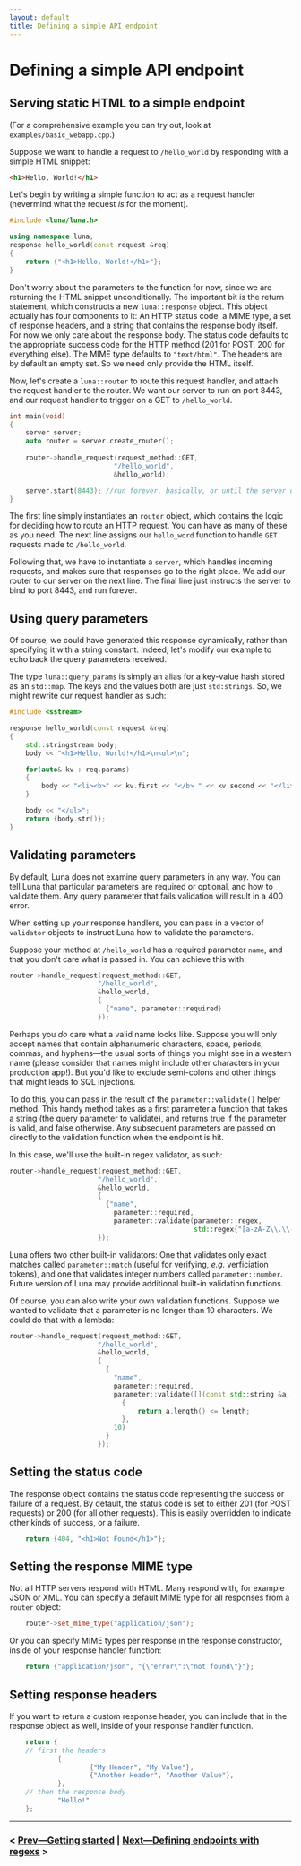 ```yaml
---
layout: default
title: Defining a simple API endpoint
---
```


# Defining a simple API endpoint

## Serving static HTML to a simple endpoint

(For a comprehensive example you can try out, look at `examples/basic_webapp.cpp`.)

Suppose we want to handle a request to `/hello_world` by responding with a simple HTML snippet:
    
```html
<h1>Hello, World!</h1>
```

Let's begin by writing a simple function to act as a request handler (nevermind what the request _is_ for the moment).
    
```cpp
#include <luna/luna.h>

using namespace luna;
response hello_world(const request &req)
{
    return {"<h1>Hello, World!</h1>"};
}
```

Don't worry about the parameters to the function for now, since we are returning the HTML snippet unconditionally. The important bit is the return statement, which constructs a new `luna::response` object. This object actually has four components to it: An HTTP status code, a MIME type, a set of response headers, and a string that contains the response body itself. For now we only care about the response body. The status code defaults to the appropriate success code for the HTTP method (201 for POST, 200 for everything else). The MIME type defaults to `"text/html"`. The headers are by default an empty set. So we need only provide the HTML itself.

Now, let's create a `luna::router` to route this request handler, and attach the request handler to the router. We want our server to run on port 8443, and our request handler to trigger on a GET to `/hello_world`.

```cpp
int main(void)
{
    server server;
    auto router = server.create_router();
    
    router->handle_request(request_method::GET,
                          "/hello_world",
                          &hello_world);

    server.start(8443); //run forever, basically, or until the server decides to kill itself.
}
```

The first line simply instantiates an `router` object, which contains the logic for deciding how to route an HTTP request. You can have as many of these as you need. The next line assigns our `hello_word` function to handle `GET` requests made to `/hello_world`.
 
Following that, we have to instantiate a `server`, which handles incoming requests, and makes sure that responses go to the right place. We add our router to our server on the next line. The final line just instructs the server to bind to port 8443, and run forever. 

## Using query parameters

Of course, we could have generated this response dynamically, rather than specifying it with a string constant. Indeed, let's modify our example to echo back the query parameters received.

The type `luna::query_params` is simply an alias for a key-value hash stored as an `std::map`. The keys and the values both are just `std:strings`. So, we might rewrite our request handler as such:

```cpp
#include <sstream>

response hello_world(const request &req)
{
    std::stringstream body;
    body << "<h1>Hello, World!</h1>\n<ul>\n";

    for(auto& kv : req.params)
    {
        body << "<li><b>" << kv.first << "</b> " << kv.second << "</li>\n";
    }

    body << "</ul>";
    return {body.str()};
}
```
    
        
## Validating parameters

By default, Luna does not examine query parameters in any way. You can tell Luna that particular parameters are required or optional, and how to validate them. Any query parameter that fails validation will result in a 400 error.

When setting up your response handlers, you can pass in a vector of `validator` objects to instruct Luna how to validate the parameters.

Suppose your method at `/hello_world` has a required parameter `name`, and that you don't care what is passed in. You can achieve this with:

```cpp
router->handle_request(request_method::GET,
                      "/hello_world",
                      &hello_world,
                      {
                        {"name", parameter::required}
                      });
```

Perhaps you _do_ care what a valid name looks like. Suppose you will only accept names that contain alphanumeric characters, space, periods, commas, and hyphens—the usual sorts of things you might see in a western name (please consider that names might include other characters in your production app!). But you'd like to exclude semi-colons and other things that might leads to SQL injections.
 
To do this, you can pass in the result of the `parameter::validate()` helper method. This handy method takes as a first parameter a function that takes a string (the query parameter to validate), and returns true if the parameter is valid, and false otherwise. Any subsequent parameters are passed on directly to the validation function when the endpoint is hit.

In this case, we'll use the built-in regex validator, as such:

```cpp
router->handle_request(request_method::GET,
                      "/hello_world",
                      &hello_world,
                      {
                        {"name",
                          parameter::required,
                          parameter::validate(parameter::regex,
                                              std::regex{"[a-zA-Z\\.\\-\\,"]+})}
                      });
```
                                  
Luna offers two other built-in validators: One that validates only exact matches called `parameter::match` (useful for verifying, _e.g._ verficiation tokens), and one that validates integer numbers called `parameter::number`. Future version of Luna may provide additional built-in validation functions.

Of course, you can also write your own validation functions. Suppose we wanted to validate that a parameter is no longer than 10 characters. We could do that with a lambda:

```cpp
router->handle_request(request_method::GET,
                      "/hello_world",
                      &hello_world,
                      {
                        {
                          "name",
                          parameter::required,
                          parameter::validate([](const std::string &a, int length) -> bool
                            {
                                return a.length() <= length;
                            },
                          10)
                        }
                      });
```

## Setting the status code

The response object contains the status code representing the success or failure of a request. By default, the status code is set to either 201 (for POST requests) or 200 (for all other requests). This is easily overridden to indicate other kinds of success, or a failure.

```cpp
    return {404, "<h1>Not Found</h1>"};
```

## Setting the response MIME type

Not all HTTP servers respond with HTML. Many respond with, for example JSON or XML. You can specify a default MIME type for all responses from a `router` object:

```cpp
    router->set_mime_type("application/json");
```

Or you can specify MIME types per response in the response constructor, inside of your response handler function:

```cpp
    return {"application/json", "{\"error\":\"not found\"}"};
```

## Setting response headers

If you want to return a custom response header, you can include that in the response object as well, inside of your response handler function.

```cpp
    return {
    // first the headers
            {
                    {"My Header", "My Value"},
                    {"Another Header", "Another Value"},
            },
    // then the response body
            "Hello!"
    };
```

----

### < [Prev—Getting started](using.html) | [Next—Defining endpoints with regexs](regexes.html) >